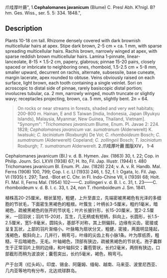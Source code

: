 爪哇厚叶蕨",
1.**Cephalomanes javanicum** (Blume) C. Presl Abh. K?nigl. B?hm. Ges. Wiss., ser. 5. 5: 334. 1848.",

## Description
Plants 10-18 cm tall. Rhizome densely covered with dark brownish multicellular hairs at apex. Stipe dark brown, 2-5 cm × ca. 1 mm, with sparse spreading multicellular hairs. Rachis brown, narrowly winged at apex, with sparse reddish brown multicellular hairs. Lamina 1-pinnate, linear-lanceolate, 8-15 × 1.5-2 cm, papery, glabrous; pinnae 15-20 pairs, closely spaced or imbricate to neighboring ones, rhomboid, 1.5-2.5 cm × 5-8 mm, smaller upward, decurrent on rachis, alternate, subsessile, base cuneate, margin lacerate, apex rounded to obtuse. Veins obviously raised on each surface, light brown, each tooth containing a single veinlet. Sori on acroscopic to distal side of pinnae, rarely basiscopic distal portion; involucres tubular, ca. 2 mm, narrowly winged, mouth truncate or slightly wavy; receptacles projecting, brown, ca. 5 mm, slightly bent. 2*n* = 64.

> On rocks or near streams in forests, shaded and very wet habitats; 200-800 m. Hainan, E and S Taiwan [India, Indonesia, Japan (Ryukyu Islands), Malaysia, Myanmar, New Guinea, Thailand, Vietnam].
  "Synonym": "*Trichomanes javanicum* Blume, Enum. Pl. Javae 2: 224. 1828; *Cephalomanes javanicum* var. *sumatranum* (Alderwerelt) K. Iwatsuki; *C. laciniatum* (Roxburgh) De Vol; *C. rhomboideum* Bosch; *C. sumatranum* (Alderwerelt) Copeland; *C. zollingeii* Bosch; *T. laciniatum* Roxburgh; *T. sumatranum* Alderwerelt.
**2.爪哇厚叶蕨 图版XIV， 1-4**

Cephalomanes javanicum (Bl.) v. d. B. Hymen. Jav. (1863) 30, t. 22; Cop. in Philip. Journ. Sci. LXVII (1938) 67; H. Ito, Fil. Jap. Illustr. (1944) t. 480 Trichomanes javanicum Bl. Enum. Pl. Jav. (1828) 224; v. A. v. R. Handb. Mal. Ferns (1908) 100, 799; Cop. l. c. LI (1933) 246, t. 52, f. l: Ogata, Ic. Fil. Jap. VI (1935) t. 297; Tard. -Blot et C. Chr. in Fl. Indo-Chine VII, ii (1939) 68; Holt. Fl. Mal. II, Ferns Mal. (1954) 102——C. zollingeri v. d. B. l. c. 31, t. 23——C. rhomboideum v. d. B. l. c. 33, t. 24, non T. rhomboideum J. Sm. 1841.

植株高20-25厘米。根状茎短，粗健，上升至直立，先端密被黑褐色有光泽的多细胞的节状毛，下面密生黑褐色的粗根。叶簇生；叶柄长3-5厘米，粗约1毫米，暗褐色，疏被黑褐色的张开的节状毛；叶片长披针形，长15-20厘米，宽2-2.5厘米，一回羽状；羽片15-20对，互生，几无柄或有短柄，斜向上，长圆形，长1.5-2.5厘米，宽5-8毫米，圆钝头，基部不对称，其上侧偏斜，边缘有尖齿，密接或呈复瓦状，上部的羽片渐缩小。叶脉略为扇状分叉，粗健，密接，两面明显隆起，浅褐色，极斜向上，几并行，稍弯弓，叶缘的尖齿上有小脉1条。叶为厚纸质，粗糙，干后暗褐色，无毛。叶轴褐色，顶部有狭边，疏被黑褐色的节状毛。孢子囊群生于正常羽片上侧的边缘，和叶轴斜交；囊苞管状，长约2毫米，两侧有狭边，口部截形而稍为波浪状；囊苞突出，长约5毫米，褐色，稍弯弓。

产于台湾（红头屿）。印度、锡金、阿薩姆、缅甸、越南、马来亚、波里尼西亚、几内亚等地均有分布，北达琉球群岛。
